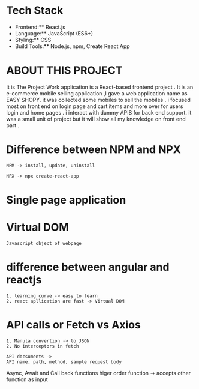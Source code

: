  # Tech Stack  

- Frontend:** React.js  
- Language:** JavaScript (ES6+)  
- Styling:** CSS  
- Build Tools:** Node.js, npm, Create React App

# ABOUT THIS PROJECT
It is The Project Work application is a React-based frontend project . It is an e-commerce mobile selling application ,I gave a web application name as EASY SHOPY. it was collected some mobiles to sell the mobiles . i focused most on front end on login page and cart items and more over for users login and home pages . i interact with dummy APIS for back end support. it was a small unit of project but it will show all my knowledge on front end part .

# Difference between NPM and NPX
    NPM -> install, update, uninstall

    NPX -> npx create-react-app 

# Single page application

# Virtual DOM
    Javascript object of webpage

# difference between angular and reactjs
    1. learning curve -> easy to learn
    2. react apllication are fast -> Virtual DOM

# API calls or Fetch vs Axios
    1. Manula convertion -> to JSON
    2. No interceptors in fetch

    API docsuments ->
    API name, path, method, sample request body
        
Async, Await and Call back functions
higer order function -> accepts other function as input












